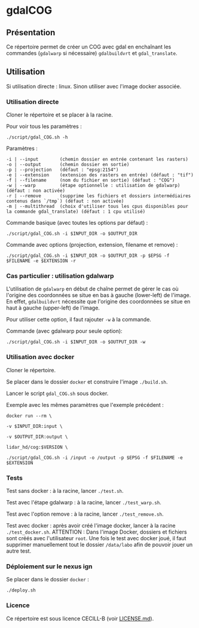 # gdalCOG

## Présentation

Ce répertoire permet de créer un COG avec gdal en enchaînant les commandes (`gdalwarp` si nécessaire) `gdalbuildvrt` et `gdal_translate`.

## Utilisation

Si utilisation directe : linux. Sinon utiliser avec l'image docker associée.

### Utilisation directe

Cloner le répertoire et se placer à la racine.

Pour voir tous les paramètres :

`./script/gdal_COG.sh -h`

Paramètres :

    -i | --input        (chemin dossier en entrée contenant les rasters)
    -o | --output       (chemin dossier en sortie)
    -p | --projection   (défaut : "epsg:2154")
    -e | --extension    (extension des rasters en entrée) (défaut : "tif")
    -f | --filename     (nom du fichier en sortie) (défaut : "COG")
    -w | --warp         (étape optionnelle : utilisation de gdalwarp) (défaut : non activée)
    -r | --remove       (supprime les fichiers et dossiers intermédiaires contenus dans `/tmp`) (défaut : non activée)
    -m | --multithread  (choix d'utiliser tous les cpus disponibles pour la commande gdal_translate) (défaut : 1 cpu utilisé)

Commande basique (avec toutes les options par défaut) :

`./script/gdal_COG.sh -i $INPUT_DIR -o $OUTPUT_DIR`

Commande avec options (projection, extension, filename et remove) :

`./script/gdal_COG.sh -i $INPUT_DIR -o $OUTPUT_DIR -p $EPSG -f $FILENAME -e $EXTENSION -r`

### Cas particulier : utilisation gdalwarp

L'utilisation de `gdalwarp` en début de chaîne permet de gérer le cas où l'origine des coordonnées se situe en bas à gauche (lower-left) de l'image. En effet, `gdalbuildvrt` nécessite que l'origine des coordonnées se situe en haut à gauche (upper-left) de l'image.

Pour utiliser cette option, il faut rajouter `-w` à la commande.

Commande (avec gdalwarp pour seule option):

`./script/gdal_COG.sh -i $INPUT_DIR -o $OUTPUT_DIR -w`


### Utilisation avec docker

Cloner le répertoire.

Se placer dans le dossier `docker` et construire l'image `./build.sh`.

Lancer le script `gdal_COG.sh` sous docker. 

Exemple avec les mêmes paramètres que l'exemple précédent :

`docker run --rm \`

`-v $INPUT_DIR:input \`

`-v $OUTPUT_DIR:output \`

`lidar_hd/cog:$VERSION \`

`./script/gdal_COG.sh -i /input -o /output -p $EPSG -f $FILENAME -e $EXTENSION`


### Tests

 Test sans docker : à la racine, lancer `./test.sh`.

Test avec l'étape gdalwarp : à la racine, lancer `./test_warp.sh`.

 Test avec l'option remove : à la racine, lancer `./test_remove.sh`.
 
 Test avec docker : après avoir créé l'image docker, lancer à la racine `./test_docker.sh`.
 ATTENTION : Dans l'image Docker, dossiers et fichiers sont créés avec l'utilisateur `root`. Une fois le test avec docker joué, il faut supprimer manuellement tout le dossier `/data/labo` afin de pouvoir jouer un autre test.


### Déploiement sur le nexus ign

Se placer dans le dossier `docker` :

`./deploy.sh`

### Licence

Ce répertoire est sous licence CECILL-B (voir [LICENSE.md](https://github.com/IGNF/gdalCOG/blob/add_license/LICENSE.md)).